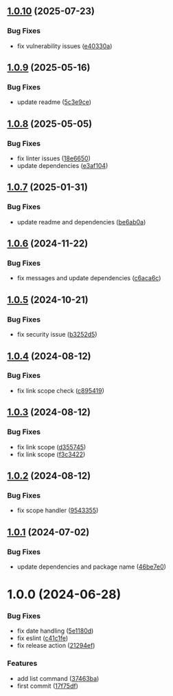 ## [1.0.10](https://github.com/commercelayer/commercelayer-cli-plugin-links/compare/v1.0.9...v1.0.10) (2025-07-23)


### Bug Fixes

* fix vulnerability issues ([e40330a](https://github.com/commercelayer/commercelayer-cli-plugin-links/commit/e40330a5284f6cc434b5b4b8ae565380b02ff633))

## [1.0.9](https://github.com/commercelayer/commercelayer-cli-plugin-links/compare/v1.0.8...v1.0.9) (2025-05-16)


### Bug Fixes

* update readme ([5c3e9ce](https://github.com/commercelayer/commercelayer-cli-plugin-links/commit/5c3e9cef85562a0ffa1e2791c32c12024fab6b3c))

## [1.0.8](https://github.com/commercelayer/commercelayer-cli-plugin-links/compare/v1.0.7...v1.0.8) (2025-05-05)


### Bug Fixes

* fix linter issues ([18e6650](https://github.com/commercelayer/commercelayer-cli-plugin-links/commit/18e6650dcbc1d99d46c5f7bd20a7b2ecd74e3fa0))
* update dependencies ([e3af104](https://github.com/commercelayer/commercelayer-cli-plugin-links/commit/e3af1041c0c7d07ff848d85e3a5cf00308a6e124))

## [1.0.7](https://github.com/commercelayer/commercelayer-cli-plugin-links/compare/v1.0.6...v1.0.7) (2025-01-31)


### Bug Fixes

* update readme and dependencies ([be6ab0a](https://github.com/commercelayer/commercelayer-cli-plugin-links/commit/be6ab0ad46254af3713a9c74d16ecaa000b81203))

## [1.0.6](https://github.com/commercelayer/commercelayer-cli-plugin-links/compare/v1.0.5...v1.0.6) (2024-11-22)


### Bug Fixes

* fix messages and update dependencies ([c6aca6c](https://github.com/commercelayer/commercelayer-cli-plugin-links/commit/c6aca6c6218a01c00de88aa562b0b1e45a087a3d))

## [1.0.5](https://github.com/commercelayer/commercelayer-cli-plugin-links/compare/v1.0.4...v1.0.5) (2024-10-21)


### Bug Fixes

* fix security issue ([b3252d5](https://github.com/commercelayer/commercelayer-cli-plugin-links/commit/b3252d527fdcb033fd24418cd4cde4a9381a2893))

## [1.0.4](https://github.com/commercelayer/commercelayer-cli-plugin-links/compare/v1.0.3...v1.0.4) (2024-08-12)


### Bug Fixes

* fix link scope check ([c895419](https://github.com/commercelayer/commercelayer-cli-plugin-links/commit/c89541981e9a006aae9c4868119270db76ea7bbf))

## [1.0.3](https://github.com/commercelayer/commercelayer-cli-plugin-links/compare/v1.0.2...v1.0.3) (2024-08-12)


### Bug Fixes

* fix link scope ([d355745](https://github.com/commercelayer/commercelayer-cli-plugin-links/commit/d355745e83b2a5fd2f888e1dbcd96646e3dd7938))
* fix link scope ([f3c3422](https://github.com/commercelayer/commercelayer-cli-plugin-links/commit/f3c3422638f72c6ea800cae05598ad7a70f67ef3))

## [1.0.2](https://github.com/commercelayer/commercelayer-cli-plugin-links/compare/v1.0.1...v1.0.2) (2024-08-12)


### Bug Fixes

* fix scope handler ([9543355](https://github.com/commercelayer/commercelayer-cli-plugin-links/commit/9543355dd8a6c0781e6d6008ba10b3be24b53bdf))

## [1.0.1](https://github.com/commercelayer/commercelayer-cli-plugin-links/compare/v1.0.0...v1.0.1) (2024-07-02)


### Bug Fixes

* update dependencies and package name ([46be7e0](https://github.com/commercelayer/commercelayer-cli-plugin-links/commit/46be7e056536fb413d6138c1b6a75f00e9959bee))

# 1.0.0 (2024-06-28)


### Bug Fixes

* fix date handling ([5e1180d](https://github.com/commercelayer/commercelayer-cli-plugin-links/commit/5e1180dfc11b22587cc15a0d79134114d9cb0fca))
* fix eslint ([c41c1fe](https://github.com/commercelayer/commercelayer-cli-plugin-links/commit/c41c1fea1fab220787570d5e5ecb0d9d2b8441ae))
* fix release action ([21294ef](https://github.com/commercelayer/commercelayer-cli-plugin-links/commit/21294efbd74910abac52257b1fcfdeb724ceb6b7))


### Features

* add list command ([37463ba](https://github.com/commercelayer/commercelayer-cli-plugin-links/commit/37463ba926d066c09f4158e7ae57eb355abcd02e))
* first commit ([17f75df](https://github.com/commercelayer/commercelayer-cli-plugin-links/commit/17f75df75111c3746db7f3d0f0d320871ab7f9c6))
